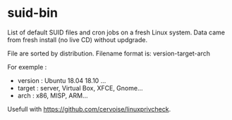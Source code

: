 # suid-bin
List of default SUID files and cron jobs on a fresh Linux system. Data came from fresh install (no live CD) without updgrade.

File are sorted by distribution. Filename format is: version-target-arch

For exemple :
* version : Ubuntu 18.04 18.10 ...
* target : server, Virtual Box, XFCE, Gnome...
* arch : x86, MISP, ARM...

Usefull with https://github.com/cervoise/linuxprivcheck.
